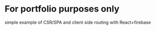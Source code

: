 # For portfolio purposes only

simple example of CSR/SPA and client side routing with React+firebase
